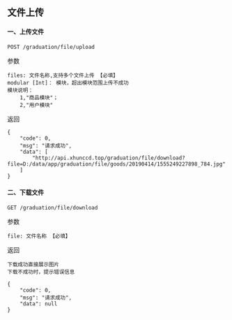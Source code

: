 ## 文件上传

#### 一、上传文件

    POST /graduation/file/upload
    
参数

    files: 文件名称,支持多个文件上传 【必填】
    modular [Int]： 模块，超出模块范围上传不成功
    模块说明：
        1,"商品模块"； 
        2,"用户模块"
    
返回

    {
        "code": 0,
        "msg": "请求成功",
        "data": [
            "http://api.xhunccd.top/graduation/file/download?file=D:/data/app/graduation/file/goods/20190414/1555249227898_784.jpg"
        ]
    }
 
 
#### 二、下载文件

    GET /graduation/file/download
    
参数

    file: 文件名称 【必填】
    
返回
 
    下载成功直接展示图片
    下载不成功时，提示错误信息
    
    {
        "code": 0,
        "msg": "请求成功",
        "data": null
    }